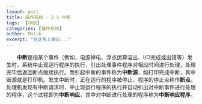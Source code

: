 ```yaml
---
layout: post
title: 操作系统 - 2.5 中断
tags:  [中断]
categories: [操作系统]
author: Moilk
excerpt: "在这写上摘记..."
---
```

　　**中断**是指某个事件（例如，电源掉电、浮点运算溢出、I/O完成或出错等）发生时，系统中止现运行程序的执行，引出处理事件程序对相应时间进行处理，处理完毕后返回断点继续执行。而引起中断的事件称为**中断源**，如打印完成中断，其中断源就是打印机。发生中断时，正在运行的程序被停止，程序的停止点称作**断点**。处理机发现有中断请求时，中止现运行程序的执行并自动引出对中断事件进行处理的程序，这个过程即为**中断响应**，其中对中断进行处理的程序称为**中断响应程序**。